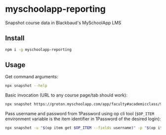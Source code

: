 # myschoolapp-reporting

Snapshot course data in Blackbaud's MySchoolApp LMS

## Install

```sh
npm i -g myschoolapp-reporting
```

## Usage

Get command arguments:

```sh
npx snapshot --help
```

Basic invocation (URL to any course page/tab should work):

```sh
npx snapshot https://groton.myschoolapp.com/app/faculty#academicclass/97551579/0/bulletinboard
```

Pass username and password from 1Password using op cli tool (`$OP_ITEM` environment variable is the item identifier in 1Password of the desired login):

```sh
npx snapshot -u "$(op item get $OP_ITEM --fields username)" -p "$(op item get $OP_ITEM --fields password --reveal)" --sso "entra-id" https://groton.myschoolapp.com/app/faculty#academicclass/97551579/0/bulletinboard
```
